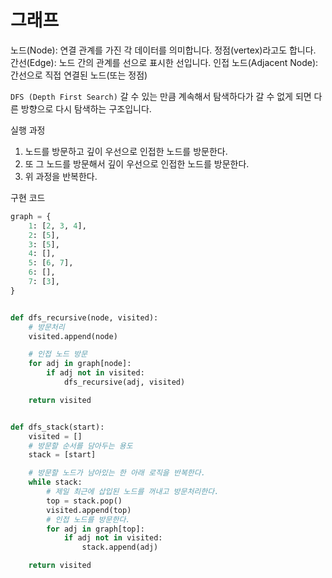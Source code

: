 # 그래프

노드(Node): 연결 관계를 가진 각 데이터를 의미합니다. 정점(vertex)라고도 합니다.
간선(Edge): 노드 간의 관계를 선으로 표시한 선입니다.
인접 노드(Adjacent Node): 간선으로 직접 연결된 노드(또는 정점)

`DFS (Depth First Search)`
갈 수 있는 만큼 계속해서 탐색하다가 갈 수 없게 되면 다른 방향으로 다시 탐색하는 구조입니다.

실행 과정
1. 노드를 방문하고 깊이 우선으로 인접한 노드를 방문한다.
2. 또 그 노드를 방문해서 깊이 우선으로 인접한 노드를 방문한다.
3. 위 과정을 반복한다.

구현 코드
```python
graph = {
    1: [2, 3, 4],
    2: [5],
    3: [5],
    4: [],
    5: [6, 7],
    6: [],
    7: [3],
}


def dfs_recursive(node, visited):
    # 방문처리
    visited.append(node)

    # 인접 노드 방문
    for adj in graph[node]:
        if adj not in visited:
            dfs_recursive(adj, visited)

    return visited


def dfs_stack(start):
    visited = []
    # 방문할 순서를 담아두는 용도
    stack = [start]

    # 방문할 노드가 남아있는 한 아래 로직을 반복한다.
    while stack:
        # 제일 최근에 삽입된 노드를 꺼내고 방문처리한다.
        top = stack.pop()
        visited.append(top)
        # 인접 노드를 방문한다.
        for adj in graph[top]:
            if adj not in visited:
                stack.append(adj)

    return visited
```